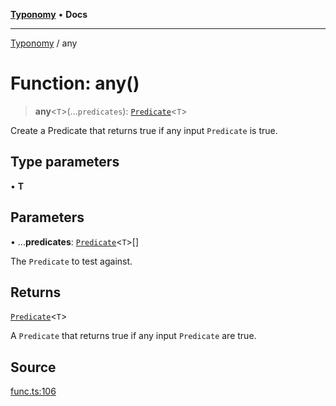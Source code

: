 [**Typonomy**](../README.md) • **Docs**

***

[Typonomy](../globals.md) / any

# Function: any()

> **any**\<`T`\>(...`predicates`): [`Predicate`](../type-aliases/Predicate.md)\<`T`\>

Create a Predicate that returns true if any input `Predicate` is true.

## Type parameters

• **T**

## Parameters

• ...**predicates**: [`Predicate`](../type-aliases/Predicate.md)\<`T`\>[]

The `Predicate` to test against.

## Returns

[`Predicate`](../type-aliases/Predicate.md)\<`T`\>

A `Predicate` that returns true if any input `Predicate` are true.

## Source

[func.ts:106](https://github.com/softcraft-development/typonomy/blob/ac449b6265e0e88e666105085e6c109ec445538b/src/func.ts#L106)
